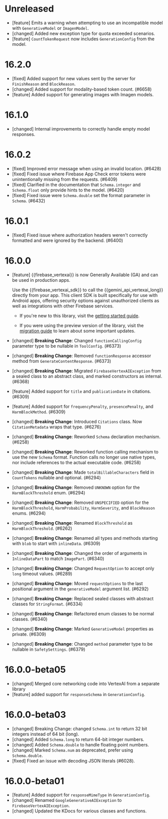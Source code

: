 # Unreleased
* [feature] Emits a warning when attempting to use an incompatible model with
  `GenerativeModel` or `ImagenModel`.
* [changed] Added new exception type for quota exceeded scenarios.
* [feature] `CountTokenRequest` now includes `GenerationConfig` from the model.


# 16.2.0
* [fixed] Added support for new values sent by the server for `FinishReason` and `BlockReason`.
* [changed] Added support for modality-based token count. (#6658)
* [feature] Added support for generating images with Imagen models.

# 16.1.0
* [changed] Internal improvements to correctly handle empty model responses.

# 16.0.2
* [fixed] Improved error message when using an invalid location. (#6428)
* [fixed] Fixed issue where Firebase App Check error tokens were unintentionally missing from the requests. (#6409)
* [fixed] Clarified in the documentation that `Schema.integer` and `Schema.float` only provide hints to the model. (#6420)
* [fixed] Fixed issue were `Schema.double` set the format parameter in `Schema`. (#6432)

# 16.0.1
* [fixed] Fixed issue where authorization headers weren't correctly formatted and were ignored by the backend. (#6400)

# 16.0.0
* [feature] {{firebase_vertexai}} is now Generally Available (GA) and can be
  used in production apps.

  Use the {{firebase_vertexai_sdk}} to call the {{gemini_api_vertexai_long}}
  directly from your app. This client SDK is built specifically for use with
  Android apps, offering security options against unauthorized clients
  as well as integrations with other Firebase services.

    * If you're new to this library, visit the
      [getting started guide](/docs/vertex-ai/get-started?platform=android).

    * If you were using the preview version of the library, visit the
      [migration guide](/docs/vertex-ai/migrate-to-ga?platform=android) to learn
      about some important updates.
* [changed] **Breaking Change**: Changed `functionCallingConfig` parameter type to be nullable in `ToolConfig`. (#6373)
* [changed] **Breaking Change**: Removed `functionResponse` accessor method from `GenerateContentResponse`. (#6373)
* [changed] **Breaking Change**: Migrated `FirebaseVertexAIException` from a sealed class to an abstract class, and marked constructors as internal. (#6368)
* [feature] Added support for `title` and `publicationDate` in citations. (#6309)
* [feature] Added support for `frequencyPenalty`, `presencePenalty`, and `HarmBlockMethod`. (#6309)
* [changed] **Breaking Change**: Introduced `Citations` class. Now `CitationMetadata` wraps that type. (#6276)
* [changed] **Breaking Change**: Reworked `Schema` declaration mechanism. (#6258)
* [changed] **Breaking Change**: Reworked function calling mechanism to use the new `Schema` format. Function calls no longer use native types, nor include references to the actual executable code. (#6258)
* [changed] **Breaking Change**: Made `totalBillableCharacters` field in `CountTokens` nullable and optional. (#6294)
* [changed] **Breaking Change**: Removed `UNKNOWN` option for the `HarmBlockThreshold` enum. (#6294)
* [changed] **Breaking Change**: Removed `UNSPECIFIED` option for the `HarmBlockThreshold`, `HarmProbability`, `HarmSeverity`, and `BlockReason` enums. (#6294)
* [changed] **Breaking Change**: Renamed `BlockThreshold` as `HarmBlockThreshold`. (#6262)
* [changed] **Breaking Change**: Renamed all types and methods starting with `blob` to start with `inlineData`. (#6309)
* [changed] **Breaking Change**: Changed the order of arguments in `InlineDataPart` to match `ImagePart`. (#6340)
* [changed] **Breaking Change**: Changed `RequestOption` to accept only `long` timeout values. (#6289)
* [changed] **Breaking Change**: Moved `requestOptions` to the last positional argument in the `generativeModel` argument list. (#6292)
* [changed] **Breaking Change**: Replaced sealed classes with abstract classes for `StringFormat`. (#6334)
* [changed] **Breaking Change**: Refactored enum classes to be normal classes. (#6340)
* [changed] **Breaking Change**: Marked `GenerativeModel` properties as private. (#6309)
* [changed] **Breaking Change**: Changed `method` parameter type to be nullable in `SafetySettings`. (#6379)

# 16.0.0-beta05
* [changed] Merged core networking code into VertexAI from a separate library
* [feature] added support for `responseSchema` in `GenerationConfig`.

# 16.0.0-beta03
* [changed] Breaking Change: changed `Schema.int` to return 32 bit integers instead of 64 bit (long).
* [changed] Added `Schema.long` to return 64-bit integer numbers.
* [changed] Added `Schema.double` to handle floating point numbers.
* [changed] Marked `Schema.num` as deprecated, prefer using `Schema.double`.
* [fixed] Fixed an issue with decoding JSON literals (#6028).

# 16.0.0-beta01
* [feature] Added support for `responseMimeType` in `GenerationConfig`.
* [changed] Renamed `GoogleGenerativeAIException` to `FirebaseVertexAIException`.
* [changed] Updated the KDocs for various classes and functions.
